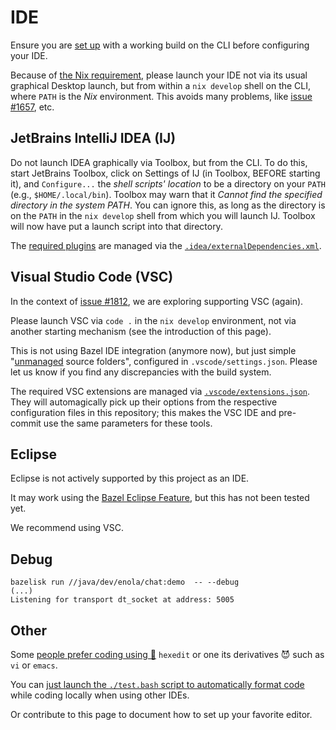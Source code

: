 <!--
    SPDX-License-Identifier: Apache-2.0

    Copyright 2023-2025 The Enola <https://enola.dev> Authors

    Licensed under the Apache License, Version 2.0 (the "License");
    you may not use this file except in compliance with the License.
    You may obtain a copy of the License at

        https://www.apache.org/licenses/LICENSE-2.0

    Unless required by applicable law or agreed to in writing, software
    distributed under the License is distributed on an "AS IS" BASIS,
    WITHOUT WARRANTIES OR CONDITIONS OF ANY KIND, either express or implied.
    See the License for the specific language governing permissions and
    limitations under the License.
-->

# IDE

Ensure you are [set up](setup.md) with a working build on the CLI before configuring your IDE.

Because of [the Nix requirement](setup.md), please launch your IDE not via its usual graphical Desktop launch, but
from within a `nix develop` shell on the CLI, where `PATH` is the _Nix_ environment. This avoids many problems, like
[issue #1657](https://github.com/enola-dev/enola/issues/1657), etc.

## JetBrains IntelliJ IDEA (IJ)

Do not launch IDEA graphically via Toolbox, but from the CLI. To do this, start JetBrains Toolbox, click on Settings of IJ
(in Toolbox, BEFORE starting it), and `Configure...` the _shell scripts' location_ to be a directory on your `PATH` (e.g., `$HOME/.local/bin`).
Toolbox may warn that it _Cannot find the specified directory in the system PATH_.
You can ignore this, as long as the directory is on the `PATH` in the `nix develop` shell from which you will launch IJ.
Toolbox will now have put a launch script into that directory.

The [required plugins](https://www.jetbrains.com/help/idea/managing-plugins.html#required-plugins) are managed via the [`.idea/externalDependencies.xml`](https://github.com/enola-dev/enola/blob/main/.idea/externalDependencies.xml).

## Visual Studio Code (VSC)

In the context of [issue #1812](https://github.com/enola-dev/enola/issues/1812), we are exploring supporting VSC (again).

Please launch VSC via `code .` in the `nix develop` environment, not via another starting mechanism (see the introduction of this page).

This is not using Bazel IDE integration (anymore now), but just simple "[unmanaged](https://code.visualstudio.com/docs/java/java-project#_manage-dependencies-for-unmanaged-folder) source folders", configured in `.vscode/settings.json`. Please let us know if you find any discrepancies with the build system.

The required VSC extensions are managed via [`.vscode/extensions.json`](https://github.com/enola-dev/enola/blob/main/.vscode/extensions.json). They will automagically pick up their options from the respective configuration files in this repository; this makes the VSC IDE and pre-commit use the same parameters for these tools.

## Eclipse

Eclipse is not actively supported by this project as an IDE.

It may work using the [Bazel Eclipse Feature](https://github.com/salesforce/bazel-eclipse/blob/main/docs/bef/README.md), but this has not been tested yet.

We recommend using VSC.

<!-- TODO Other IDEs than JetBrains IntelliJ IDEA (IJ) don't actually currently really work for working on the Java code...

## GitHub Codespaces

[![Open in GitHub Codespaces](https://github.com/codespaces/badge.svg)](https://codespaces.new/enola-dev/enola?quickstart=1)

Web-based IDEs are great to easily work from any computer.

We recommend you use GitHub Codespaces to contribute to this project by [clicking here](https://codespaces.new/enola-dev/enola?quickstart=1).

This project is configured to automatically configure your Codespace with all required tools. If anything doesn't just work "out of the box", please [create an issue](https://github.com/enola-dev/enola/issues). The only "it's not 100% fully automated" currently known open issues to be aware of are:

1. You must _"Switch to Pre-Release Version"_ for the _Bazel extension for Java_ extension

If you are missing your fancy custom Shell configuration that you have built over the last 100 years,
you should [set up your dotfiles for Codespaces](https://docs.github.com/en/codespaces/setting-your-user-preferences/personalizing-github-codespaces-for-your-account#dotfiles)
such as [e.g. this dude did in his dotfiles](https://github.com/vorburger/vorburger-dotfiles-bin-etc#github-codespaces).

If you are hitting the _"Codespace could not be created: SKU name 'basicLinux32gb' is not allowed for this repository"_
error, this actually (somewhat confusingly) indicates a _billing_ problem. Please create an issue on the project to
discuss how we can increase quota so that you can contribute.

## Visual Studio Code on Web

You may alternatively be interested in using:

* [Visual Studio Code for the Web](https://code.visualstudio.com/docs/editor/vscode-web) at <https://vscode.dev>
* [The `github.dev` web-based editor](https://docs.github.com/en/codespaces/the-githubdev-web-based-editor)

with a [Remote Tunnel](https://code.visualstudio.com/docs/editor/vscode-web#_use-your-own-compute-with-remote-tunnels)
e.g. your own VM in the Cloud, or to a computer at home, or perhaps even simply running and exposing a `code serve-web`
with your own VPN or SSH port forwarding solution (but without GitHub tunnel).

While GitHub Codespaces are built on VSC Web technologies, this project is currently known
to unfortunately not work well with such non-GitHub Codespaces VSC Web environments.
The [bazel-vscode-java issue #94](https://github.com/salesforce/bazel-vscode-java/issues/94) has more background about this.

## Local Visual Studio Code (VSC)

You must manually install the following tools locally for all VSC extensions to work:

```bash
$ go install github.com/yoheimuta/protolint/cmd/protolint@latest
```

-->

## Debug

    bazelisk run //java/dev/enola/chat:demo  -- --debug
    (...)
    Listening for transport dt_socket at address: 5005

## Other

Some [people prefer coding using 🙊](https://en.wikipedia.org/wiki/Editor_war) `hexedit` or one its derivatives 😈 such as `vi` or `emacs`.

You can [just launch the `./test.bash` script to automatically format code](style.md) while coding locally when using other IDEs.

Or contribute to this page to document how to set up your favorite editor.
